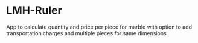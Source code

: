 # LMH-Ruler
App to calculate quantity and price per piece for marble with option to add transportation charges and multiple pieces for same dimensions.